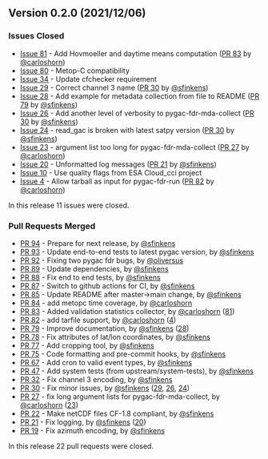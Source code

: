 ## Version 0.2.0 (2021/12/06)

### Issues Closed

* [Issue 81](https://github.com/pytroll/pygac-fdr/issues/81) - Add Hovmoeller and daytime means computation ([PR 83](https://github.com/pytroll/pygac-fdr/pull/83) by [@carloshorn](https://github.com/carloshorn))
* [Issue 80](https://github.com/pytroll/pygac-fdr/issues/80) - Metop-C compatibility
* [Issue 34](https://github.com/pytroll/pygac-fdr/issues/34) - Update cfchecker requirement
* [Issue 29](https://github.com/pytroll/pygac-fdr/issues/29) - Correct channel 3 name ([PR 30](https://github.com/pytroll/pygac-fdr/pull/30) by [@sfinkens](https://github.com/sfinkens))
* [Issue 28](https://github.com/pytroll/pygac-fdr/issues/28) - Add example for metadata collection from file to README ([PR 79](https://github.com/pytroll/pygac-fdr/pull/79) by [@sfinkens](https://github.com/sfinkens))
* [Issue 26](https://github.com/pytroll/pygac-fdr/issues/26) - Add another level of verbosity to pygac-fdr-mda-collect ([PR 30](https://github.com/pytroll/pygac-fdr/pull/30) by [@sfinkens](https://github.com/sfinkens))
* [Issue 24](https://github.com/pytroll/pygac-fdr/issues/24) - read_gac is broken with latest satpy version ([PR 30](https://github.com/pytroll/pygac-fdr/pull/30) by [@sfinkens](https://github.com/sfinkens))
* [Issue 23](https://github.com/pytroll/pygac-fdr/issues/23) - argument list too long for pygac-fdr-mda-collect ([PR 27](https://github.com/pytroll/pygac-fdr/pull/27) by [@carloshorn](https://github.com/carloshorn))
* [Issue 20](https://github.com/pytroll/pygac-fdr/issues/20) - Unformatted log messages ([PR 21](https://github.com/pytroll/pygac-fdr/pull/21) by [@sfinkens](https://github.com/sfinkens))
* [Issue 10](https://github.com/pytroll/pygac-fdr/issues/10) - Use quality flags from ESA Cloud_cci project
* [Issue 4](https://github.com/pytroll/pygac-fdr/issues/4) - Allow tarball as input for pygac-fdr-run ([PR 82](https://github.com/pytroll/pygac-fdr/pull/82) by [@carloshorn](https://github.com/carloshorn))

In this release 11 issues were closed.

### Pull Requests Merged

* [PR 94](https://github.com/pytroll/pygac-fdr/pull/94) - Prepare for next release, by [@sfinkens](https://github.com/sfinkens)
* [PR 93](https://github.com/pytroll/pygac-fdr/pull/93) - Update end-to-end tests to latest pygac version, by [@sfinkens](https://github.com/sfinkens)
* [PR 92](https://github.com/pytroll/pygac-fdr/pull/92) - Fixing two pygac fdr bugs, by [@oliversus](https://github.com/oliversus)
* [PR 89](https://github.com/pytroll/pygac-fdr/pull/89) - Update dependencies, by [@sfinkens](https://github.com/sfinkens)
* [PR 88](https://github.com/pytroll/pygac-fdr/pull/88) - Fix end to end tests, by [@sfinkens](https://github.com/sfinkens)
* [PR 87](https://github.com/pytroll/pygac-fdr/pull/87) - Switch to github actions for CI, by [@sfinkens](https://github.com/sfinkens)
* [PR 85](https://github.com/pytroll/pygac-fdr/pull/85) - Update README after master->main change, by [@sfinkens](https://github.com/sfinkens)
* [PR 84](https://github.com/pytroll/pygac-fdr/pull/84) - add metopc time coverage, by [@carloshorn](https://github.com/carloshorn)
* [PR 83](https://github.com/pytroll/pygac-fdr/pull/83) - Added validation statistics collector, by [@carloshorn](https://github.com/carloshorn) ([81](https://github.com/pytroll/pygac-fdr/issues/81))
* [PR 82](https://github.com/pytroll/pygac-fdr/pull/82) - add tarfile support, by [@carloshorn](https://github.com/carloshorn) ([4](https://github.com/pytroll/pygac-fdr/issues/4))
* [PR 79](https://github.com/pytroll/pygac-fdr/pull/79) - Improve documentation, by [@sfinkens](https://github.com/sfinkens) ([28](https://github.com/pytroll/pygac-fdr/issues/28))
* [PR 78](https://github.com/pytroll/pygac-fdr/pull/78) - Fix attributes of lat/lon coordinates, by [@sfinkens](https://github.com/sfinkens)
* [PR 77](https://github.com/pytroll/pygac-fdr/pull/77) - Add cropping tool, by [@sfinkens](https://github.com/sfinkens)
* [PR 75](https://github.com/pytroll/pygac-fdr/pull/75) - Code formatting and pre-commit hooks, by [@sfinkens](https://github.com/sfinkens)
* [PR 67](https://github.com/pytroll/pygac-fdr/pull/67) - Add cron to valid event types, by [@sfinkens](https://github.com/sfinkens)
* [PR 47](https://github.com/pytroll/pygac-fdr/pull/47) - Add system tests (from upstream/system-tests), by [@sfinkens](https://github.com/sfinkens)
* [PR 32](https://github.com/pytroll/pygac-fdr/pull/32) - Fix channel 3 encoding, by [@sfinkens](https://github.com/sfinkens)
* [PR 30](https://github.com/pytroll/pygac-fdr/pull/30) - Fix minor issues, by [@sfinkens](https://github.com/sfinkens) ([29](https://github.com/pytroll/pygac-fdr/issues/29), [26](https://github.com/pytroll/pygac-fdr/issues/26), [24](https://github.com/pytroll/pygac-fdr/issues/24))
* [PR 27](https://github.com/pytroll/pygac-fdr/pull/27) - fix long argument lists for pygac-fdr-mda-collect, by [@carloshorn](https://github.com/carloshorn) ([23](https://github.com/pytroll/pygac-fdr/issues/23))
* [PR 22](https://github.com/pytroll/pygac-fdr/pull/22) - Make netCDF files CF-1.8 compliant, by [@sfinkens](https://github.com/sfinkens)
* [PR 21](https://github.com/pytroll/pygac-fdr/pull/21) - Fix logging, by [@sfinkens](https://github.com/sfinkens) ([20](https://github.com/pytroll/pygac-fdr/issues/20))
* [PR 19](https://github.com/pytroll/pygac-fdr/pull/19) - Fix azimuth encoding, by [@sfinkens](https://github.com/sfinkens)

In this release 22 pull requests were closed.
